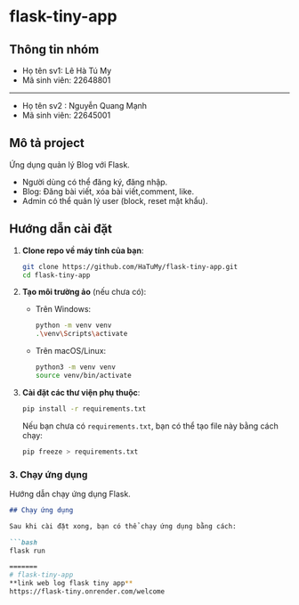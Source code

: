 # flask-tiny-app
## Thông tin nhóm
- Họ tên sv1: Lê Hà Tú My
- Mã sinh viên: 22648801
---------------------------------
- Họ tên sv2 : Nguyễn Quang Mạnh
- Mã sinh viên: 22645001

## Mô tả project
Ứng dụng quản lý Blog với Flask.  
- Người dùng có thể đăng ký, đăng nhập.
- Blog: Đăng bài viết, xóa bài viết,comment, like.
- Admin có thể quản lý user (block, reset mật khẩu).

## Hướng dẫn cài đặt
1. **Clone repo về máy tính của bạn**:

    ```bash
    git clone https://github.com/HaTuMy/flask-tiny-app.git
    cd flask-tiny-app
    ```

2. **Tạo môi trường ảo** (nếu chưa có):

    - Trên Windows:

      ```bash
      python -m venv venv
      .\venv\Scripts\activate
      ```

    - Trên macOS/Linux:

      ```bash
      python3 -m venv venv
      source venv/bin/activate
      ```

3. **Cài đặt các thư viện phụ thuộc**:

    ```bash
    pip install -r requirements.txt
    ```

    Nếu bạn chưa có `requirements.txt`, bạn có thể tạo file này bằng cách chạy:

    ```bash
    pip freeze > requirements.txt
    ```

### 3. Chạy ứng dụng
Hướng dẫn chạy ứng dụng Flask.

```markdown
## Chạy ứng dụng

Sau khi cài đặt xong, bạn có thể chạy ứng dụng bằng cách:

```bash
flask run

=======
# flask-tiny-app
**link web log flask tiny app**
https://flask-tiny.onrender.com/welcome
